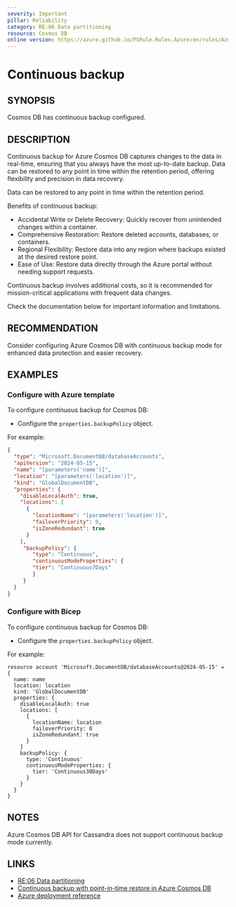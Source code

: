 ```yaml
---
severity: Important
pillar: Reliability
category: RE:06 Data partitioning
resource: Cosmos DB
online version: https://azure.github.io/PSRule.Rules.Azure/en/rules/Azure.Cosmos.ContinuousBackup/
---
```


# Continuous backup

## SYNOPSIS

Cosmos DB has continuous backup configured.

## DESCRIPTION

Continuous backup for Azure Cosmos DB captures changes to the data in real-time, ensuring that you always have the most up-to-date backup. Data can be restored to any point in time within the retention period, offering flexibility and precision in data recovery.

Data can be restored to any point in time within the retention period.

Benefits of continuous backup:

- Accidental Write or Delete Recovery: Quickly recover from unintended changes within a container.
-	Comprehensive Restoration: Restore deleted accounts, databases, or containers.
-	Regional Flexibility: Restore data into any region where backups existed at the desired restore point.
- Ease of Use: Restore data directly through the Azure portal without needing support requests.

Continuous backup involves additional costs, so it is recommended for mission-critical applications with frequent data changes.

Check the documentation below for important information and limitations.

## RECOMMENDATION

Consider configuring Azure Cosmos DB with continuous backup mode for enhanced data protection and easier recovery.

## EXAMPLES

### Configure with Azure template

To configure continuous backup for Cosmos DB:

- Configure the `properties.backupPolicy` object.

For example:

```json
{
  "type": "Microsoft.DocumentDB/databaseAccounts",
  "apiVersion": "2024-05-15",
  "name": "[parameters('name')]",
  "location": "[parameters('location')]",
  "kind": "GlobalDocumentDB",
  "properties": {
    "disableLocalAuth": true,
    "locations": [
      {
        "locationName": "[parameters('location')]",
        "failoverPriority": 0,
        "isZoneRedundant": true
      }
    ],
     "backupPolicy": {
        "type": "Continuous", 
        "continuousModeProperties": {
        "tier": "Continuous7Days"
        }
     }
  }
}
```

### Configure with Bicep

To configure continuous backup for Cosmos DB:

- Configure the `properties.backupPolicy` object.

For example:

```bicep
resource account 'Microsoft.DocumentDB/databaseAccounts@2024-05-15' = {
  name: name
  location: location
  kind: 'GlobalDocumentDB'
  properties: {
    disableLocalAuth: true
    locations: [
      {
        locationName: location
        failoverPriority: 0
        isZoneRedundant: true
      }
    ]
    backupPolicy: {
      type: 'Continuous'
      continuousModeProperties: {
        tier: 'Continuous30Days'
      }
    }
  }
}
```

## NOTES

Azure Cosmos DB API for Cassandra does not support continuous backup mode currently.

## LINKS

- [RE:06 Data partitioning](https://learn.microsoft.com/azure/well-architected/reliability/partition-data)
- [Continuous backup with point-in-time restore in Azure Cosmos DB](https://learn.microsoft.com/azure/cosmos-db/continuous-backup-restore-introduction)
- [Azure deployment reference](https://learn.microsoft.com/en-us/azure/templates/microsoft.documentdb/databaseaccounts)
